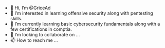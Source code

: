 - 👋 Hi, I’m @GriceAd
- 👀 I’m interested in learning offensive security along with pentesting skills. 
- 🌱 I’m currently learning basic cybersecurity fundamentals along with a few certifications in comptia.
- 💞️ I’m looking to collaborate on ...
- 📫 How to reach me ...

<!---
GriceAd/GriceAd is a ✨ special ✨ repository because its `README.md` (this file) appears on your GitHub profile.
You can click the Preview link to take a look at your changes.
--->
